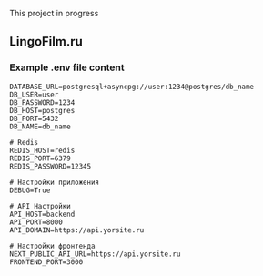 This project in progress

## LingoFilm.ru

### Example .env file content

```
DATABASE_URL=postgresql+asyncpg://user:1234@postgres/db_name
DB_USER=user
DB_PASSWORD=1234
DB_HOST=postgres
DB_PORT=5432
DB_NAME=db_name

# Redis
REDIS_HOST=redis
REDIS_PORT=6379
REDIS_PASSWORD=12345

# Настройки приложения
DEBUG=True

# API Настройки
API_HOST=backend
API_PORT=8000
API_DOMAIN=https://api.yorsite.ru

# Настройки фронтенда
NEXT_PUBLIC_API_URL=https://api.yorsite.ru
FRONTEND_PORT=3000
```